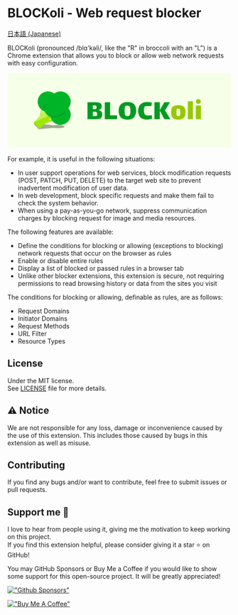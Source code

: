 # BLOCKoli - Web request blocker

[日本語 (Japanese)](./README.ja.md)

BLOCKoli (pronounced /blɑ'kəli/, like the "R" in broccoli with an "L") is
a Chrome extension that allows you to block or allow web network requests with
easy configuration.

![BLOCKoli](./images/brand.png)

For example, it is useful in the following situations:
* In user support operations for web services, block modification requests (POST, PATCH, PUT, DELETE) to the target web site to prevent inadvertent modification of user data.
* In web development, block specific requests and make them fail to check the system behavior.
* When using a pay-as-you-go network, suppress communication charges by blocking request for image and media resources.

The following features are available:
* Define the conditions for blocking or allowing (exceptions to blocking) network requests that occur on the browser as rules
* Enable or disable entire rules
* Display a list of blocked or passed rules in a browser tab
* Unlike other blocker extensions, this extension is secure, not requiring permissions to read browsing history or data from the sites you visit

The conditions for blocking or allowing, definable as rules, are as follows:
* Request Domains
* Initiator Domains
* Request Methods
* URL Filter
* Resource Types


## License

Under the MIT license.  
See [LICENSE](./LICENSE) file for more details.


## ⚠ Notice

We are not responsible for any loss, damage or inconvenience caused by
the use of this extension. This includes those caused by bugs in this
extension as well as misuse.

## Contributing

If you find any bugs and/or want to contribute, feel free to submit issues or pull requests.

## Support me 🌟

I love to hear from people using it, giving me the motivation to keep working on this project.  
If you find this extension helpful, please consider giving it a star ⭐ on GitHub!

You may GitHub Sponsors or Buy Me a Coffee if you would like to show some support for this open-source project. It will be greatly appreciated!

[!["Github Sponsors"](https://img.shields.io/badge/sponsor-30363D?style=for-the-badge&logo=GitHub-Sponsors&logoColor=#EA4AAA)](https://github.com/sponsors/dash14)

[!["Buy Me A Coffee"](https://www.buymeacoffee.com/assets/img/custom_images/orange_img.png)](https://www.buymeacoffee.com/dash14.ack)
